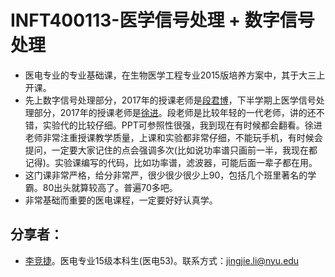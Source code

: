 # INFT400113-医学信号处理 + 数字信号处理

* 医电专业的专业基础课，在生物医学工程专业2015版培养方案中，其于大三上开课。
* 先上数字信号处理部分，2017年的授课老师是[段君博](http://gr.xjtu.edu.cn/web/junbo.duan)，下半学期上医学信号处理部分，2017年的授课老师是[徐进](http://gr.xjtu.edu.cn/web/xujin)。段老师是比较年轻的一代老师，讲的还不错，实验代的比较仔细。PPT可参照性很强，我到现在有时候都会翻看。徐进老师非常注重授课教学质量，上课和实验都非常仔细，不能玩手机，有时候会提问，一定要大家记住的点会强调多次(比如说功率谱只画前一半，我现在都记得)。实验课编写的代码，比如功率谱，滤波器，可能后面一辈子都在用。
* 这门课非常严格，给分非常严，很少很少很少上90，包括几个班里著名的学霸。80出头就算较高了。普遍70多吧。
* 非常基础而重要的医电课程，一定要好好认真学。


## 分享者：
+ [李竞捷](https://www.cns.nyu.edu/~jingjie/)。医电专业15级本科生(医电53)。联系方式：[jingjie.li@nyu.edu](mailto:jingjie.li@nyu.edu)


